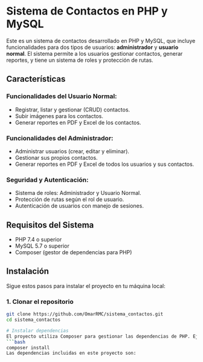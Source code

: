 # Sistema de Contactos en PHP y MySQL

Este es un sistema de contactos desarrollado en PHP y MySQL, que incluye funcionalidades para dos tipos de usuarios: **administrador** y **usuario normal**. El sistema permite a los usuarios gestionar contactos, generar reportes, y tiene un sistema de roles y protección de rutas.

## Características

### Funcionalidades del Usuario Normal:
- Registrar, listar y gestionar (CRUD) contactos.
- Subir imágenes para los contactos.
- Generar reportes en PDF y Excel de los contactos.
  
### Funcionalidades del Administrador:
- Administrar usuarios (crear, editar y eliminar).
- Gestionar sus propios contactos.
- Generar reportes en PDF y Excel de todos los usuarios y sus contactos.
  
### Seguridad y Autenticación:
- Sistema de roles: Administrador y Usuario Normal.
- Protección de rutas según el rol de usuario.
- Autenticación de usuarios con manejo de sesiones.

## Requisitos del Sistema

- PHP 7.4 o superior
- MySQL 5.7 o superior
- Composer (gestor de dependencias para PHP)

## Instalación

Sigue estos pasos para instalar el proyecto en tu máquina local:

### 1. Clonar el repositorio

```bash
git clone https://github.com/OmarRMC/sistema_contactos.git
cd sistema_contactos

# Instalar dependencias
El proyecto utiliza Composer para gestionar las dependencias de PHP. Ejecuta el siguiente comando en el directorio raíz del proyecto para instalar las dependencias:
```bash
composer install
Las dependencias incluidas en este proyecto son: